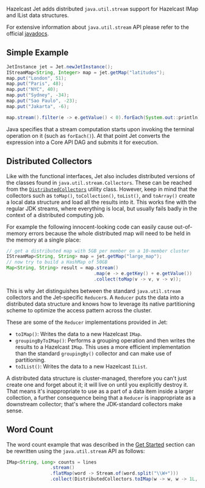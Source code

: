 Hazelcast Jet adds distributed `java.util.stream` support for Hazelcast
IMap and IList data structures.

For extensive information about `java.util.stream` API please refer to
the official [javadocs](https://docs.oracle.com/javase/8/docs/api/java/util/stream/package-summary.html).

## Simple Example

```java
JetInstance jet = Jet.newJetInstance();
IStreamMap<String, Integer> map = jet.getMap("latitudes");
map.put("London", 51);
map.put("Paris", 48);
map.put("NYC", 40);
map.put("Sydney", -34);
map.put("Sao Paulo", -23);
map.put("Jakarta", -6);
```

```java
map.stream().filter(e -> e.getValue() < 0).forEach(System.out::println);
```

Java specifies that a stream computation starts upon invoking the
terminal operation on it (such as `forEach()`). At that point Jet
converts the expression into a Core API DAG and submits it for
execution.


## Distributed Collectors

Like with the functional interfaces, Jet also includes distributed
versions of the classes found in `java.util.stream.Collectors`. These
can be reached from the
[`DistributedCollectors`](https://hazelcast-l337.ci.cloudbees.com/view/Jet/job/Jet-javadoc/javadoc/com/hazelcast/jet/stream/DistributedCollectors.html)
utility class. However, keep in mind that the collectors such as
`toMap()`, `toCollection()`, `toList()`, and `toArray()` create a
local data structure and load all the results into it. This works fine
with the regular JDK streams, where everything is local, but usually
fails badly in the context of a distributed computing job.

For example the following innocent-looking code can easily cause
out-of-memory errors because the whole distributed map will need to be
held in the memory at a single place:

```java
// get a distributed map with 5GB per member on a 10-member cluster
IStreamMap<String, String> map = jet.getMap("large_map");
// now try to build a HashMap of 50GB
Map<String, String> result = map.stream()
                                .map(e -> e.getKey() + e.getValue())
                                .collect(toMap(v -> v, v -> v));
```

This is why Jet distinguishes between the standard `java.util.stream`
collectors and the Jet-specific `Reducer`s. A `Reducer` puts the data
into a distributed data structure and knows how to leverage its native
partitioning scheme to optimize the access pattern across the cluster.

These are some of the `Reducer` implementations provided in Jet:

* `toIMap()`: Writes the data to a new Hazelcast `IMap`.
* `groupingByToIMap()`: Performs a grouping operation and then writes
the results to a Hazelcast `IMap`. This uses a more efficient
implementation than the standard `groupingBy()` collector and can make
use of partitioning.
* `toIList()`: Writes the data to a new Hazelcast `IList`.

A distributed data structure is cluster-managed, therefore you can't
just create one and forget about it; it will live on until you
explicitly destroy it. That means it's inappropriate to use as a part of
a data item inside a larger collection, a further consequence being that
a `Reducer` is inappropriate as a downstream collector; that's where
the JDK-standard collectors make sense.

## Word Count

The word count example that was described in the
[Get Started](Get_Started) section can be rewritten using the `java.util.stream` API as follows:

```java
IMap<String, Long> counts = lines
                .stream()
                .flatMap(word -> Stream.of(word.split("\\W+")))
                .collect(DistributedCollectors.toIMap(w -> w, w -> 1L, (left, right) -> left + right));
```

